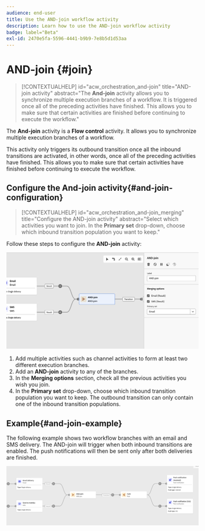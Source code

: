 ```yaml
---
audience: end-user
title: Use the AND-join workflow activity
description: Learn how to use the AND-join workflow activity
badge: label="Beta"
exl-id: 2470e5fa-5596-4441-b9b9-7e8b5d1d53aa
---
```

# AND-join {#join}


>[!CONTEXTUALHELP]
>id="acw_orchestration_and-join"
>title="AND-join activity"
>abstract="The **And-join** activity allows you to synchronize multiple execution branches of a workflow. It is triggered once all of the preceding activities have finished. This allows you to make sure that certain activities are finished before continuing to execute the workflow."

The **And-join** activity is a **Flow control** activity. It allows you to synchronize multiple execution branches of a workflow.

This activity only triggers its outbound transition once all the inbound transitions are activated, in other words, once all of the preceding activities have finished. This allows you to make sure that certain activities have finished before continuing to execute the workflow.

## Configure the And-join activity{#and-join-configuration}

>[!CONTEXTUALHELP]
>id="acw_orchestration_and-join_merging"
>title="Configure the AND-join activity"
>abstract="Select which activities you want to join. In the **Primary set** drop-down, choose which inbound transition population you want to keep."

Follow these steps to configure the **AND-join** activity:

![](../assets/workflow-andjoin.png)

1. Add multiple activities such as channel activities to form at least two different execution branches.
1. Add an **AND-join** activity to any of the branches.
1. In the **Merging options** section, check all the previous activities you wish you join. 
1. In the **Primary set** drop-down, choose which inbound transition population you want to keep. The outbound transition can only contain one of the inbound transition populations.

## Example{#and-join-example}

The following example shows two workflow branches with an email and SMS delivery. The AND-join will trigger when both inbound transitions are enabled. The push notifications will then be sent only after both deliveries are finished. 

![](../assets/workflow-andjoin-example.png)
